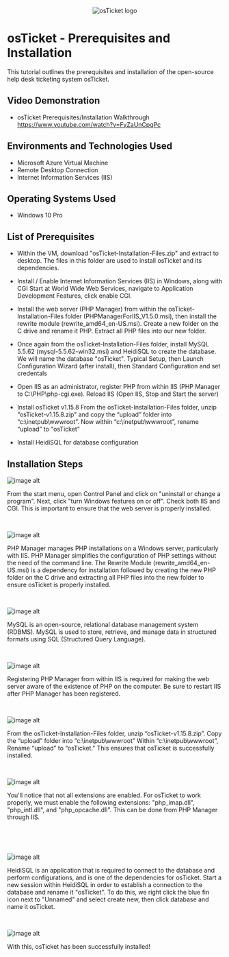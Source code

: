 <p align="center">
<img src="https://i.imgur.com/Clzj7Xs.png" alt="osTicket logo"/>
</p>

<h1>osTicket - Prerequisites and Installation</h1>
This tutorial outlines the prerequisites and installation of the open-source help desk ticketing system osTicket.<br />


<h2>Video Demonstration</h2>

- osTicket Prerequisites/Installation Walkthrough https://www.youtube.com/watch?v=FyZaUnCpqPc

<h2>Environments and Technologies Used</h2>

- Microsoft Azure Virtual Machine
- Remote Desktop Connection
- Internet Information Services (IIS)

<h2>Operating Systems Used </h2>

- Windows 10 Pro

<h2>List of Prerequisites</h2>

- Within the VM, download "osTicket-Installation-Files.zip" and extract to desktop. 
 The files in this folder are used to install osTicket and its dependencies.

- Install / Enable Internet Information Services (IIS) in Windows, along with CGI
Start at World Wide Web Services, navigate to Application Development Features, click enable CGI.

- Install the web server (PHP Manager) from within the osTicket-Installation-Files folder (PHPManagerForIIS_V1.5.0.msi), then install the rewrite module (rewrite_amd64_en-US.msi). Create a new folder on the C drive and rename it PHP. Extract all PHP files into our new folder.
 

- Once again from the osTicket-Installation-Files folder, install MySQL 5.5.62 (mysql-5.5.62-win32.msi) and HeidiSQL to create the database. We will name the database "osTicket".
Typical Setup, then Launch Configuration Wizard (after install), then Standard Configuration and set credentals 

- Open IIS as an administrator, register PHP from within IIS (PHP Manager to C:\PHP\php-cgi.exe). Reload IIS (Open IIS, Stop and Start the server)

- Install osTicket v1.15.8
From the osTicket-Installation-Files folder, unzip “osTicket-v1.15.8.zip” and copy the “upload” folder into “c:\inetpub\wwwroot”.
Now within “c:\inetpub\wwwroot”, rename “upload” to "osTicket”

- Install HeidiSQL for database configuration

<h2>Installation Steps</h2>

<p>

![image alt](https://github.com/LaithAli28/osticket-prereqs/blob/main/P1.png?raw=true)

</p>
<p>
From the start menu, open Control Panel and click on "uninstall or change a program". Next, click "turn Windows features on or off". Check both IIS and CGI. This is important to ensure that the web server is properly installed. 
</p>
<br />

<p>

![image alt](https://github.com/LaithAli28/osticket-prereqs/blob/main/P2.png?raw=true)

</p>
<p>
 PHP Manager manages PHP installations on a Windows server, particularly with IIS. PHP Manager simplifies the configuration of PHP settings without the need of the command line. The Rewrite Module (rewrite_amd64_en-US.msi) is a dependency for installation followed by creating the new PHP folder on the C drive and extracting all PHP files into the new folder to ensure osTicket is properly installed. 

</p>
<br />

<p>

![image alt](https://github.com/LaithAli28/osticket-prereqs/blob/main/P3.png?raw=true)

</p>
<p>
MySQL is an open-source, relational database management system (RDBMS). MySQL is used to store, retrieve, and manage data in structured formats using SQL (Structured Query Language).  
</p>
<br />


<p>

![image alt](https://github.com/LaithAli28/osticket-prereqs/blob/main/P4.png?raw=true)

</p>
<p>
Registering PHP Manager from within IIS is required for making the web server aware of the existence of PHP on the computer. Be sure to restart IIS after PHP Manager has been registered. 
</p>
<br />

<p>

![image alt](https://github.com/LaithAli28/osticket-prereqs/blob/main/P6.png?raw=true)

</p>
<p>
From the osTicket-Installation-Files folder, unzip “osTicket-v1.15.8.zip”. Copy the “upload” folder into “c:\inetpub\wwwroot”
Within “c:\inetpub\wwwroot”, Rename “upload” to “osTicket." This ensures that osTicket is successfully installed.

</p>
<br />

<p>

![image alt](https://github.com/LaithAli28/osticket-prereqs/blob/main/P7.png?raw=true)


</p>
<p>

You'll notice that not all extensions are enabled. For osTicket to work properly, we must enable the following extensions: "php_imap.dll", "php_intl.dll", and "php_opcache.dll". This can be done from PHP Manager through IIS.
  

</p>
<br />

<p>

<p>


</p>
<p>
 

</p>
<br />

<p>

![image alt](https://github.com/LaithAli28/osticket-prereqs/blob/main/P9.png?raw=true)

</p>
<p>
HeidiSQL is an application that is required to connect to the database and perform configurations, and is one of the dependencies for osTicket. Start a new session within HeidiSQL in order to establish a connection to the database and rename it "osTicket". To do this, we right click the blue fin icon next to "Unnamed" and select create new, then click database and name it osTicket.  
  
</p>
<br />

<p>

<p>

![image alt](https://github.com/LaithAli28/osticket-prereqs/blob/main/P10.png?raw=true)

</p>
<p>

With this, osTicket has been successfully installed! 
  
</p>
<br />

<p>
